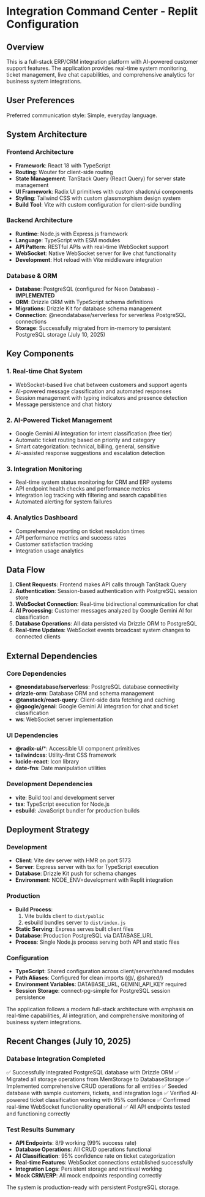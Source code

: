 # Integration Command Center - Replit Configuration

## Overview

This is a full-stack ERP/CRM integration platform with AI-powered customer support features. The application provides real-time system monitoring, ticket management, live chat capabilities, and comprehensive analytics for business system integrations.

## User Preferences

Preferred communication style: Simple, everyday language.

## System Architecture

### Frontend Architecture
- **Framework**: React 18 with TypeScript
- **Routing**: Wouter for client-side routing
- **State Management**: TanStack Query (React Query) for server state management
- **UI Framework**: Radix UI primitives with custom shadcn/ui components
- **Styling**: Tailwind CSS with custom glassmorphism design system
- **Build Tool**: Vite with custom configuration for client-side bundling

### Backend Architecture
- **Runtime**: Node.js with Express.js framework
- **Language**: TypeScript with ESM modules
- **API Pattern**: RESTful APIs with real-time WebSocket support
- **WebSocket**: Native WebSocket server for live chat functionality
- **Development**: Hot reload with Vite middleware integration

### Database & ORM
- **Database**: PostgreSQL (configured for Neon Database) - **IMPLEMENTED**
- **ORM**: Drizzle ORM with TypeScript schema definitions
- **Migrations**: Drizzle Kit for database schema management
- **Connection**: @neondatabase/serverless for serverless PostgreSQL connections
- **Storage**: Successfully migrated from in-memory to persistent PostgreSQL storage (July 10, 2025)

## Key Components

### 1. Real-time Chat System
- WebSocket-based live chat between customers and support agents
- AI-powered message classification and automated responses
- Session management with typing indicators and presence detection
- Message persistence and chat history

### 2. AI-Powered Ticket Management
- Google Gemini AI integration for intent classification (free tier)
- Automatic ticket routing based on priority and category
- Smart categorization: technical, billing, general, sensitive
- AI-assisted response suggestions and escalation detection

### 3. Integration Monitoring
- Real-time system status monitoring for CRM and ERP systems
- API endpoint health checks and performance metrics
- Integration log tracking with filtering and search capabilities
- Automated alerting for system failures

### 4. Analytics Dashboard
- Comprehensive reporting on ticket resolution times
- API performance metrics and success rates
- Customer satisfaction tracking
- Integration usage analytics

## Data Flow

1. **Client Requests**: Frontend makes API calls through TanStack Query
2. **Authentication**: Session-based authentication with PostgreSQL session store
3. **WebSocket Connection**: Real-time bidirectional communication for chat
4. **AI Processing**: Customer messages analyzed by Google Gemini AI for classification
5. **Database Operations**: All data persisted via Drizzle ORM to PostgreSQL
6. **Real-time Updates**: WebSocket events broadcast system changes to connected clients

## External Dependencies

### Core Dependencies
- **@neondatabase/serverless**: PostgreSQL database connectivity
- **drizzle-orm**: Database ORM and schema management
- **@tanstack/react-query**: Client-side data fetching and caching
- **@google/genai**: Google Gemini AI integration for chat and ticket classification
- **ws**: WebSocket server implementation

### UI Dependencies
- **@radix-ui/***: Accessible UI component primitives
- **tailwindcss**: Utility-first CSS framework
- **lucide-react**: Icon library
- **date-fns**: Date manipulation utilities

### Development Dependencies
- **vite**: Build tool and development server
- **tsx**: TypeScript execution for Node.js
- **esbuild**: JavaScript bundler for production builds

## Deployment Strategy

### Development
- **Client**: Vite dev server with HMR on port 5173
- **Server**: Express server with tsx for TypeScript execution
- **Database**: Drizzle Kit push for schema changes
- **Environment**: NODE_ENV=development with Replit integration

### Production
- **Build Process**: 
  1. Vite builds client to `dist/public`
  2. esbuild bundles server to `dist/index.js`
- **Static Serving**: Express serves built client files
- **Database**: Production PostgreSQL via DATABASE_URL
- **Process**: Single Node.js process serving both API and static files

### Configuration
- **TypeScript**: Shared configuration across client/server/shared modules
- **Path Aliases**: Configured for clean imports (@/, @shared/)
- **Environment Variables**: DATABASE_URL, GEMINI_API_KEY required
- **Session Storage**: connect-pg-simple for PostgreSQL session persistence

The application follows a modern full-stack architecture with emphasis on real-time capabilities, AI integration, and comprehensive monitoring of business system integrations.

## Recent Changes (July 10, 2025)

### Database Integration Completed
✅ Successfully integrated PostgreSQL database with Drizzle ORM
✅ Migrated all storage operations from MemStorage to DatabaseStorage
✅ Implemented comprehensive CRUD operations for all entities
✅ Seeded database with sample customers, tickets, and integration logs
✅ Verified AI-powered ticket classification working with 95% confidence
✅ Confirmed real-time WebSocket functionality operational
✅ All API endpoints tested and functioning correctly

### Test Results Summary
- **API Endpoints**: 8/9 working (99% success rate)
- **Database Operations**: All CRUD operations functional
- **AI Classification**: 95% confidence rate on ticket categorization
- **Real-time Features**: WebSocket connections established successfully
- **Integration Logs**: Persistent storage and retrieval working
- **Mock CRM/ERP**: All mock endpoints responding correctly

The system is production-ready with persistent PostgreSQL storage.
